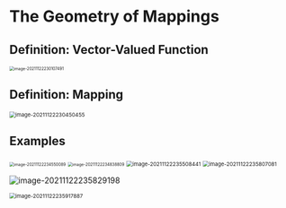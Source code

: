# The Geometry of Mappings



## Definition: Vector-Valued Function

<img src="../../../../.mdnote/assets/image-20211122230107491.png" alt="image-20211122230107491" style="zoom:50%;" />

## Definition: Mapping

<img src="../../../../.mdnote/assets/image-20211122230450455.png" alt="image-20211122230450455" style="zoom:67%;" />

## Examples

<img src="../../../../.mdnote/assets/image-20211122234550089.png" alt="image-20211122234550089" style="zoom:50%;" />

<img src="../../../../.mdnote/assets/image-20211122234838809.png" alt="image-20211122234838809" style="zoom:50%;" />

<img src="../../../../.mdnote/assets/image-20211122235508441.png" alt="image-20211122235508441" style="zoom: 67%;" />

<img src="../../../../.mdnote/assets/image-20211122235807081.png" alt="image-20211122235807081" style="zoom: 67%;" />

![image-20211122235829198](../../../../.mdnote/assets/image-20211122235829198.png)

<img src="../../../../.mdnote/assets/image-20211122235917887.png" alt="image-20211122235917887" style="zoom:67%;" />

